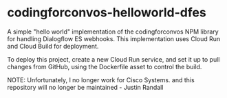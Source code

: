 # codingforconvos-helloworld-dfes
A simple "hello world" implementation of the codingforconvos NPM library for handling Dialogflow ES webhooks.  This implementation uses Cloud Run and Cloud Build for deployment.

To deploy this project, create a new Cloud Run service, and set it up to pull changes from GitHub, using the Dockerfile asset to control the build.

NOTE: Unfortunately, I no longer work for Cisco Systems. and this repository will no longer be maintained - Justin Randall

